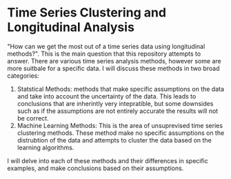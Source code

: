 # Time Series Clustering and Longitudinal Analysis
"How can we get the most out of a time series data using longitudinal methods?". This is the main question that this repository attempts to answer. There are various time series analysis methods, however some are more suitbale for a specific data. I will discuss these methods in two broad categories: 

1. Statstical Methods: methods that make specific assumptions on the data and take into account the uncertainty of the data. This leads to conclusions that are inherintly very intepratible, but some downsides such as if the assumptions are not entirely accurate the results will not be correct.
2. Machine Learning Methods: This is the area of unsuprevised time series clustering methods. These method make no specific assumptions on the distrubtion of the data and attempts to cluster the data based on the learning algorithms.

I will delve into each of these methods and their differences in specific examples, and make conclusions based on their assumptions.

